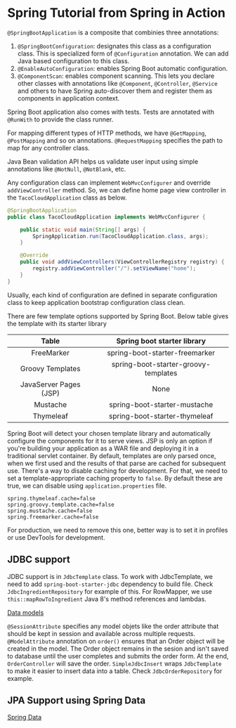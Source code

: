 # Spring Tutorial from Spring in Action

`@SpringBootApplication` is a composite that combinies three annotations:

1. `@SpringBootConfiguration`: designates this class as a configuration class. This is specialized form of `@Configuration` annotation. We can add Java based configuration to this class.
2. `@EnableAutoConfiguration`: enables Spring Boot automatic configuration.
3. `@ComponentScan`: enables component scanning. This lets you declare other classes with annotations like `@Component`, `@Controller`, `@Service` and others to have Spring auto-discover them and register them as components in application context. 

Spring Boot application also comes with tests. Tests are annotated with `@RunWith` to provide the class runner.

For mapping different types of HTTP methods, we have `@GetMapping`, `@PostMapping` and so on annotations. `@RequestMapping` specifies the path to map for any controller class.

Java Bean validation API helps us validate user input using simple annotations like `@NotNull`, `@NotBlank`, etc.

Any configuration class can implement `WebMvcConfigurer` and override `addViewController` method. So, we can define home page view controller in the `TacoCloudApplication` class as below.

```java
@SpringBootApplication
public class TacoCloudApplication implements WebMvcConfigurer {

	public static void main(String[] args) {
		SpringApplication.run(TacoCloudApplication.class, args);
	}

	@Override
	public void addViewControllers(ViewControllerRegistry registry) {
		registry.addViewController("/").setViewName("home");
	}
}
```

Usually, each kind of configuration are defined in separate configuration class to keep application bootstrap configuration class clean.

There are few template options supported by Spring Boot. Below table gives the template with its starter library

| Table | Spring boot starter library |
|:---------:|:-------:|
|FreeMarker | spring-boot-starter-freemarker |
| Groovy Templates | spring-boot-starter-groovy-templates |
| JavaServer Pages (JSP) | None |
| Mustache | spring-boot-starter-mustache |
| Thymeleaf | spring-boot-starter-thymeleaf |

Spring Boot will detect your chosen template library and automatically configure the components for it to serve views. JSP is only an option if you're building your application as a WAR file and deploying it in a traditional servlet container. By default, templates are only parsed once, when we first used and the results of that parse are cached for subsequent use. There's a way to disable caching for development. For that, we need to set a template-appropriate caching property to `false`. By default these are true, we can disable using `application.properties` file.

```
spring.thymeleaf.cache=false
spring.groovy.template.cache=false
spring.mustache.cache=false
spring.freemarker.cache=false
```

For production, we need to remove this one, better way is to set it in profiles or use DevTools for development.

## JDBC support

JDBC support is in `JdbcTemplate` class. To work with JdbcTemplate, we need to add `spring-boot-starter-jdbc` dependency to build file. Check `JdbcIngredientRepository` for example of this. For RowMapper, we use `this::mapRowToIngredient` Java 8's method references and lambdas.

[Data models](models.md)

`@SessionAttribute` specifies any model objets like the order attribute that should be kept in session and available across multiple requests. `@ModelAttribute` annotation on `order()` ensures that an Order object will be created in the model. The Order object remains in the sesion and isn't saved to database until the user completes and submits the order form. At the end, `OrderController` will save the order. `SimpleJdbcInsert` wraps `JdbcTemplate` to make it easier to insert data into a table. Check `JdbcOrderRepository` for example.


## JPA Support using Spring Data

[Spring Data](notes/spring-data.md)